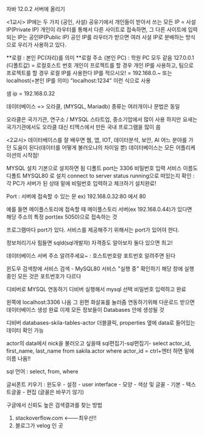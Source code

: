 자바 12.0.2 서버에 올리기

<1교시>
IP에는 두 가지 (공인, 사설)
공유기에서 개인들이 받아서 쓰는 모든 IP = 사설 IP(Private IP)
개인이 라우터를 통해서 다른 사이트로 접속하면, 그 다른 사이트에 입력되는 IP는 공인IP(Public IP)
공인 IP를 라우터가 받으면 여러 사설 IP로 분배하는 방식으로 우리가 사용하고 있다.  
  
**로컬 : 본인 PC(자리)를 의미
**로컬 주소 (본인 PC) : 학원 PC 모두 같음 127.0.0.1 (디폴트값) = 로컬호스트 번호 
개인이 프로젝트를 할 경우 개인 IP를 사용하고, 팀으로 프로젝트를 할 경우 로컬 IP를 사용한다
IP를 적으시오!
= 192.168.0.~ 또는 localhost(=본인 IP를 의미)
"localhost:1234" 이런 식으로 사용

샘 ip = 192.168.0.32

데이터베이스 => 오라클, (MYSQL, Mariadb)
종류는 여러개이나 문법은 동일

오라클은 국가기관, 연구소 / MYSQL 스타트업, 중소기업에서 많이 사용
하지만 요새는 국가기관에서도 오라클 대신 티맥스에서 만든 국내 프로그램을 많이 씀

<2교시>
데이터베이스를 잘 배우면 웹, 앱, IOT, 데이터분석, 보안, AI 어느 분야를 가던 도움이 된다(데이터를 어떻게 불러오냐의 차이일 뿐)
데이터베이스는 모든 어플리케이션의 시작점!

MYSQL 설치
기본으로 설치하면 됨
디폴트 port는 3306
비밀번호 입력
서비스 이름도 디폴트 MYSQL80 로 설치
connect to server status running으로 떠있는지 확인 : 각 PC가 서버가 된 상태
밑에 비밀번호 입력하고 체크하기
설치완료!

Port : 서버에 접속할 수 있는 문
ex) 192.168.0.32:80 에서 80

예를 들면 메이플스토리에 접속할 때 메이플스토리 서버(ex 192.168.0.44)가 있다면 해당 주소의 특정 port(ex 5050)으로 접속하는 것 

프로그램마다 port가 있다. 
서비스를 제공해주기 위해서는 port가 있어야 한다.

정보처리기사 힘들면 sqld(sql개발자) 자격증도 알아보자
둘다 있으면 최고!

데이터베이스 서버 주소 알려주세요~
: 호스트번호랑 포트번호 알려주면 된다

윈도우 검색창에 서비스 검색 - MySQL80 서비스 "실행 중" 확인하기
해당 창에 실행 중인 모든 것은 포트번호가 다르다

디비버로 MYSQL 연동하기
디비버 실행해서 mysql 선택
비밀번호 입력하고 완료

왼쪽에 localhost:3306 나옴
그 왼편 화살표를 눌러줌
연동하기위해 다운로드 받으면 데이터베이스 생성 완료
이제 모든 정보들이 Databases 안에 생성될 것

디비버 databases-skila-tables-actor 더블클릭, properties 옆에 data로 들어있는 데이터 확인 가능

actor의 data에서 nick을 불러오고 싶을때
sql편집기-sql편집기- 
select
actor_id,
first_name,
last_name
from sakila.actor
where actor_id = ctrl+엔터 하면 밑에 이름 나옴!!

sql 언어 : select, from, where

글씨폰트 키우기
: 윈도우 - 설정 - user interface - 모양 - 색상 및 글꼴 - 기본 - 텍스트글꼴 - 편집
(글꼴은 바꾸기 않기)

구글에서 신뢰도 높은 검색결과를 찾는 방법
1. stackoverflow.com <---최우선!!
2. 블로그가 velog 인 곳

